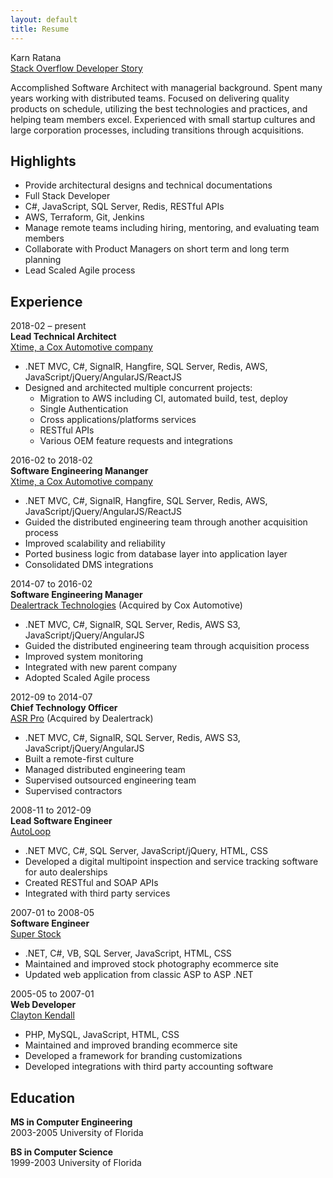 ```yaml
---
layout: default
title: Resume
---
```


Karn Ratana  
[Stack Overflow Developer Story](https://stackoverflow.com/story/karn.ratana)  


Accomplished Software Architect with managerial background.   Spent many years working with distributed teams.  Focused on delivering quality products on schedule, utilizing the best technologies and practices, and helping team members excel.  Experienced with small startup cultures and large corporation processes, including transitions through acquisitions.


## Highlights
- Provide architectural designs and technical documentations 
- Full Stack Developer
- C#, JavaScript, SQL Server, Redis, RESTful APIs
- AWS, Terraform, Git, Jenkins 
- Manage remote teams including hiring, mentoring, and evaluating team members
- Collaborate with Product Managers on short term and long term planning
- Lead Scaled Agile process


## Experience
2018-02 – present  
**Lead Technical Architect**  
[Xtime, a Cox Automotive company](https://xtime.com/xtime-spectrum/inspect)  
- .NET MVC, C#, SignalR, Hangfire, SQL Server, Redis, AWS, JavaScript/jQuery/AngularJS/ReactJS
- Designed and architected multiple concurrent projects:
   - Migration to AWS including CI, automated build, test, deploy
   - Single Authentication
   - Cross applications/platforms services
   - RESTful APIs
   - Various OEM feature requests and integrations
   
2016-02 to 2018-02  
**Software Engineering Mananger**  
[Xtime, a Cox Automotive company](https://xtime.com/xtime-spectrum/inspect)  
- .NET MVC, C#, SignalR, Hangfire, SQL Server, Redis, AWS, JavaScript/jQuery/AngularJS/ReactJS
- Guided the distributed engineering team through another acquisition process
- Improved scalability and reliability 
- Ported business logic from database layer into application layer
- Consolidated DMS integrations


2014-07 to 2016-02  
**Software Engineering Manager**  
[Dealertrack Technologies](https://www.dealertrack.com) (Acquired by Cox Automotive)  
- .NET MVC, C#, SignalR, SQL Server, Redis, AWS S3, JavaScript/jQuery/AngularJS
- Guided the distributed engineering team through acquisition process
- Improved system monitoring
- Integrated with new parent company
- Adopted Scaled Agile process

2012-09 to 2014-07  
**Chief Technology Officer**  
[ASR Pro](https://www.asrpro.com) (Acquired by Dealertrack)  
- .NET MVC, C#, SignalR, SQL Server, Redis, AWS S3, JavaScript/jQuery/AngularJS
- Built a remote-first culture
- Managed distributed engineering team
- Supervised outsourced engineering team 
- Supervised contractors

2008-11 to 2012-09  
**Lead Software Engineer**  
[AutoLoop](https://www.autoloop.com)  
- .NET MVC, C#, SQL Server, JavaScript/jQuery, HTML, CSS 
- Developed a digital multipoint inspection and service tracking software for auto dealerships
- Created RESTful and SOAP APIs
- Integrated with third party services

2007-01 to 2008-05  
**Software Engineer**  
[Super Stock](https://www.superstock.com)  
- .NET, C#, VB, SQL Server, JavaScript, HTML, CSS
- Maintained and improved stock photography ecommerce site
- Updated web application from classic ASP to ASP .NET

2005-05 to 2007-01  
**Web Developer**  
[Clayton Kendall](https://www.claytonkendall.com)  
- PHP, MySQL, JavaScript, HTML, CSS
- Maintained and improved branding ecommerce site 
- Developed a framework for branding customizations
- Developed integrations with third party accounting software


## Education
**MS in Computer Engineering**  
2003-2005 University of Florida 

**BS in Computer Science**  
1999-2003 University of Florida 

